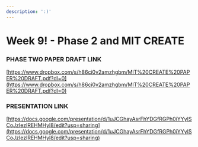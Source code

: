 ```yaml
---
description: ':)'
---
```


# Week 9! - Phase 2 and MIT CREATE

### PHASE TWO PAPER DRAFT LINK

[https://www.dropbox.com/s/h86ci0v2amzhgbm/MIT%20CREATE%20PAPER%20DRAFT.pdf?dl=0](https://www.dropbox.com/s/h86ci0v2amzhgbm/MIT%20CREATE%20PAPER%20DRAFT.pdf?dl=0)

### PRESENTATION LINK

[https://docs.google.com/presentation/d/1uJCGhayAsrFhYDGfRGPh0iYYylSCoJzIezlREHMHyl8/edit?usp=sharing](https://docs.google.com/presentation/d/1uJCGhayAsrFhYDGfRGPh0iYYylSCoJzIezlREHMHyl8/edit?usp=sharing)



